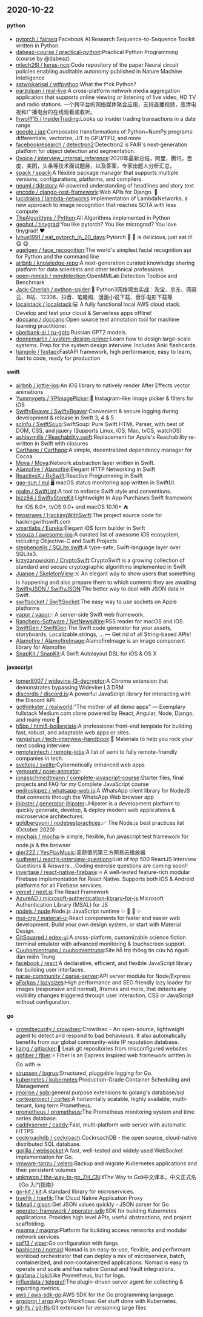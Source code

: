 ## 2020-10-22

#### python
* [pytorch / fairseq](https://github.com/pytorch/fairseq):Facebook AI Research Sequence-to-Sequence Toolkit written in Python.
* [dabeaz-course / practical-python](https://github.com/dabeaz-course/practical-python):Practical Python Programming (course by @dabeaz)
* [mlech26l / keras-ncp](https://github.com/mlech26l/keras-ncp):Code repository of the paper Neural circuit policies enabling auditable autonomy published in Nature Machine Intelligence
* [satwikkansal / wtfpython](https://github.com/satwikkansal/wtfpython):What the f*ck Python?
* [parzulpan / real-live](https://github.com/parzulpan/real-live):A cross-platform network media aggregation application that supports online viewing or listening of live video, HD TV and radio stations. 一个跨平台的网络媒体聚合应用，支持直播视频，高清电视和广播电台的在线观看或收听。
* [lhwolff15 / InsiderTrading](https://github.com/lhwolff15/InsiderTrading):Looks up insider trading transactions in a date range
* [google / jax](https://github.com/google/jax):Composable transformations of Python+NumPy programs: differentiate, vectorize, JIT to GPU/TPU, and more
* [facebookresearch / detectron2](https://github.com/facebookresearch/detectron2):Detectron2 is FAIR's next-generation platform for object detection and segmentation.
* [0voice / interview_internal_reference](https://github.com/0voice/interview_internal_reference):2020年最新总结，阿里，腾讯，百度，美团，头条等技术面试题目，以及答案，专家出题人分析汇总。
* [spack / spack](https://github.com/spack/spack):A flexible package manager that supports multiple versions, configurations, platforms, and compilers.
* [neuml / tldrstory](https://github.com/neuml/tldrstory):AI-powered understanding of headlines and story text
* [encode / django-rest-framework](https://github.com/encode/django-rest-framework):Web APIs for Django.
🎸
* [lucidrains / lambda-networks](https://github.com/lucidrains/lambda-networks):Implementation of LambdaNetworks, a new approach to image recognition that reaches SOTA with less compute
* [TheAlgorithms / Python](https://github.com/TheAlgorithms/Python):All Algorithms implemented in Python
* [geohot / tinygrad](https://github.com/geohot/tinygrad):You like pytorch? You like micrograd? You love tinygrad!
❤️
* [lyhue1991 / eat_pytorch_in_20_days](https://github.com/lyhue1991/eat_pytorch_in_20_days):Pytorch
🍊
🍉
is delicious, just eat it!
😋
😋
* [ageitgey / face_recognition](https://github.com/ageitgey/face_recognition):The world's simplest facial recognition api for Python and the command line
* [airbnb / knowledge-repo](https://github.com/airbnb/knowledge-repo):A next-generation curated knowledge sharing platform for data scientists and other technical professions.
* [open-mmlab / mmdetection](https://github.com/open-mmlab/mmdetection):OpenMMLab Detection Toolbox and Benchmark
* [Jack-Cherish / python-spider](https://github.com/Jack-Cherish/python-spider):🌈
Python3网络爬虫实战：淘宝、京东、网易云、B站、12306、抖音、笔趣阁、漫画小说下载、音乐电影下载等
* [localstack / localstack](https://github.com/localstack/localstack):💻
A fully functional local AWS cloud stack. Develop and test your cloud & Serverless apps offline!
* [doccano / doccano](https://github.com/doccano/doccano):Open source text annotation tool for machine learning practitioner.
* [sberbank-ai / ru-gpts](https://github.com/sberbank-ai/ru-gpts):Russian GPT2 models.
* [donnemartin / system-design-primer](https://github.com/donnemartin/system-design-primer):Learn how to design large-scale systems. Prep for the system design interview. Includes Anki flashcards.
* [tiangolo / fastapi](https://github.com/tiangolo/fastapi):FastAPI framework, high performance, easy to learn, fast to code, ready for production

#### swift
* [airbnb / lottie-ios](https://github.com/airbnb/lottie-ios):An iOS library to natively render After Effects vector animations
* [Yummypets / YPImagePicker](https://github.com/Yummypets/YPImagePicker):📸
Instagram-like image picker & filters for iOS
* [SwiftyBeaver / SwiftyBeaver](https://github.com/SwiftyBeaver/SwiftyBeaver):Convenient & secure logging during development & release in Swift 3, 4 & 5
* [scinfu / SwiftSoup](https://github.com/scinfu/SwiftSoup):SwiftSoup: Pure Swift HTML Parser, with best of DOM, CSS, and jquery (Supports Linux, iOS, Mac, tvOS, watchOS)
* [ashleymills / Reachability.swift](https://github.com/ashleymills/Reachability.swift):Replacement for Apple's Reachability re-written in Swift with closures
* [Carthage / Carthage](https://github.com/Carthage/Carthage):A simple, decentralized dependency manager for Cocoa
* [Moya / Moya](https://github.com/Moya/Moya):Network abstraction layer written in Swift.
* [Alamofire / Alamofire](https://github.com/Alamofire/Alamofire):Elegant HTTP Networking in Swift
* [ReactiveX / RxSwift](https://github.com/ReactiveX/RxSwift):Reactive Programming in Swift
* [gao-sun / eul](https://github.com/gao-sun/eul):🖥️
macOS status monitoring app written in SwiftUI.
* [realm / SwiftLint](https://github.com/realm/SwiftLint):A tool to enforce Swift style and conventions.
* [bizz84 / SwiftyStoreKit](https://github.com/bizz84/SwiftyStoreKit):Lightweight In App Purchases Swift framework for iOS 8.0+, tvOS 9.0+ and macOS 10.10+
⛺
* [twostraws / HackingWithSwift](https://github.com/twostraws/HackingWithSwift):The project source code for hackingwithswift.com
* [xmartlabs / Eureka](https://github.com/xmartlabs/Eureka):Elegant iOS form builder in Swift
* [vsouza / awesome-ios](https://github.com/vsouza/awesome-ios):A curated list of awesome iOS ecosystem, including Objective-C and Swift Projects
* [stephencelis / SQLite.swift](https://github.com/stephencelis/SQLite.swift):A type-safe, Swift-language layer over SQLite3.
* [krzyzanowskim / CryptoSwift](https://github.com/krzyzanowskim/CryptoSwift):CryptoSwift is a growing collection of standard and secure cryptographic algorithms implemented in Swift
* [Juanpe / SkeletonView](https://github.com/Juanpe/SkeletonView):☠️
An elegant way to show users that something is happening and also prepare them to which contents they are awaiting
* [SwiftyJSON / SwiftyJSON](https://github.com/SwiftyJSON/SwiftyJSON):The better way to deal with JSON data in Swift.
* [swiftsocket / SwiftSocket](https://github.com/swiftsocket/SwiftSocket):The easy way to use sockets on Apple platforms
* [vapor / vapor](https://github.com/vapor/vapor):💧
A server-side Swift web framework.
* [Ranchero-Software / NetNewsWire](https://github.com/Ranchero-Software/NetNewsWire):RSS reader for macOS and iOS.
* [SwiftGen / SwiftGen](https://github.com/SwiftGen/SwiftGen):The Swift code generator for your assets, storyboards, Localizable.strings, … — Get rid of all String-based APIs!
* [Alamofire / AlamofireImage](https://github.com/Alamofire/AlamofireImage):AlamofireImage is an image component library for Alamofire
* [SnapKit / SnapKit](https://github.com/SnapKit/SnapKit):A Swift Autolayout DSL for iOS & OS X

#### javascript
* [tomer8007 / widevine-l3-decryptor](https://github.com/tomer8007/widevine-l3-decryptor):A Chrome extension that demonstrates bypassing Widevine L3 DRM
* [discordjs / discord.js](https://github.com/discordjs/discord.js):A powerful JavaScript library for interacting with the Discord API
* [gothinkster / realworld](https://github.com/gothinkster/realworld):"The mother of all demo apps" — Exemplary fullstack Medium.com clone powered by React, Angular, Node, Django, and many more
🏅
* [h5bp / html5-boilerplate](https://github.com/h5bp/html5-boilerplate):A professional front-end template for building fast, robust, and adaptable web apps or sites.
* [yangshun / tech-interview-handbook](https://github.com/yangshun/tech-interview-handbook):💯
Materials to help you rock your next coding interview
* [remoteintech / remote-jobs](https://github.com/remoteintech/remote-jobs):A list of semi to fully remote-friendly companies in tech.
* [sveltejs / svelte](https://github.com/sveltejs/svelte):Cybernetically enhanced web apps
* [yemount / pose-animator](https://github.com/yemount/pose-animator):
* [jonasschmedtmann / complete-javascript-course](https://github.com/jonasschmedtmann/complete-javascript-course):Starter files, final projects and FAQ for my Complete JavaScript course
* [pedroslopez / whatsapp-web.js](https://github.com/pedroslopez/whatsapp-web.js):A WhatsApp client library for NodeJS that connects through the WhatsApp Web browser app
* [jhipster / generator-jhipster](https://github.com/jhipster/generator-jhipster):JHipster is a development platform to quickly generate, develop, & deploy modern web applications & microservice architectures.
* [goldbergyoni / nodebestpractices](https://github.com/goldbergyoni/nodebestpractices):✅
The Node.js best practices list (October 2020)
* [mochajs / mocha](https://github.com/mochajs/mocha):☕️
simple, flexible, fun javascript test framework for node.js & the browser
* [qier222 / YesPlayMusic](https://github.com/qier222/YesPlayMusic):高颜值的第三方网易云播放器
* [sudheerj / reactjs-interview-questions](https://github.com/sudheerj/reactjs-interview-questions):List of top 500 ReactJS Interview Questions & Answers....Coding exercise questions are coming soon!!
* [invertase / react-native-firebase](https://github.com/invertase/react-native-firebase):🔥
A well-tested feature-rich modular Firebase implementation for React Native. Supports both iOS & Android platforms for all Firebase services.
* [vercel / next.js](https://github.com/vercel/next.js):The React Framework
* [AzureAD / microsoft-authentication-library-for-js](https://github.com/AzureAD/microsoft-authentication-library-for-js):Microsoft Authentication Library (MSAL) for JS
* [nodejs / node](https://github.com/nodejs/node):Node.js JavaScript runtime
✨
🐢
🚀
✨
* [mui-org / material-ui](https://github.com/mui-org/material-ui):React components for faster and easier web development. Build your own design system, or start with Material Design.
* [GitSquared / edex-ui](https://github.com/GitSquared/edex-ui):A cross-platform, customizable science fiction terminal emulator with advanced monitoring & touchscreen support.
* [Cuuhomientrung / cuuhomientrung](https://github.com/Cuuhomientrung/cuuhomientrung):Site hỗ trợ thông tin cứu hộ người dân miền Trung
* [facebook / react](https://github.com/facebook/react):A declarative, efficient, and flexible JavaScript library for building user interfaces.
* [parse-community / parse-server](https://github.com/parse-community/parse-server):API server module for Node/Express
* [aFarkas / lazysizes](https://github.com/aFarkas/lazysizes):High performance and SEO friendly lazy loader for images (responsive and normal), iframes and more, that detects any visibility changes triggered through user interaction, CSS or JavaScript without configuration.

#### go
* [crowdsecurity / crowdsec](https://github.com/crowdsecurity/crowdsec):Crowdsec - An open-source, lightweight agent to detect and respond to bad behaviours. It also automatically benefits from our global community-wide IP reputation database.
* [liamg / gitjacker](https://github.com/liamg/gitjacker):🔪
Leak git repositories from misconfigured websites
* [gofiber / fiber](https://github.com/gofiber/fiber):⚡️
Fiber is an Express inspired web framework written in Go with
☕️
* [sirupsen / logrus](https://github.com/sirupsen/logrus):Structured, pluggable logging for Go.
* [kubernetes / kubernetes](https://github.com/kubernetes/kubernetes):Production-Grade Container Scheduling and Management
* [jmoiron / sqlx](https://github.com/jmoiron/sqlx):general purpose extensions to golang's database/sql
* [cortexproject / cortex](https://github.com/cortexproject/cortex):A horizontally scalable, highly available, multi-tenant, long term Prometheus.
* [prometheus / prometheus](https://github.com/prometheus/prometheus):The Prometheus monitoring system and time series database.
* [caddyserver / caddy](https://github.com/caddyserver/caddy):Fast, multi-platform web server with automatic HTTPS
* [cockroachdb / cockroach](https://github.com/cockroachdb/cockroach):CockroachDB - the open source, cloud-native distributed SQL database.
* [gorilla / websocket](https://github.com/gorilla/websocket):A fast, well-tested and widely used WebSocket implementation for Go.
* [vmware-tanzu / velero](https://github.com/vmware-tanzu/velero):Backup and migrate Kubernetes applications and their persistent volumes
* [unknwon / the-way-to-go_ZH_CN](https://github.com/unknwon/the-way-to-go_ZH_CN):《The Way to Go》中文译本，中文正式名《Go 入门指南》
* [go-kit / kit](https://github.com/go-kit/kit):A standard library for microservices.
* [traefik / traefik](https://github.com/traefik/traefik):The Cloud Native Application Proxy
* [tidwall / gjson](https://github.com/tidwall/gjson):Get JSON values quickly - JSON parser for Go
* [operator-framework / operator-sdk](https://github.com/operator-framework/operator-sdk):SDK for building Kubernetes applications. Provides high level APIs, useful abstractions, and project scaffolding.
* [magma / magma](https://github.com/magma/magma):Platform for building access networks and modular network services
* [spf13 / viper](https://github.com/spf13/viper):Go configuration with fangs
* [hashicorp / nomad](https://github.com/hashicorp/nomad):Nomad is an easy-to-use, flexible, and performant workload orchestrator that can deploy a mix of microservice, batch, containerized, and non-containerized applications. Nomad is easy to operate and scale and has native Consul and Vault integrations.
* [grafana / loki](https://github.com/grafana/loki):Like Prometheus, but for logs.
* [influxdata / telegraf](https://github.com/influxdata/telegraf):The plugin-driven server agent for collecting & reporting metrics.
* [aws / aws-sdk-go](https://github.com/aws/aws-sdk-go):AWS SDK for the Go programming language.
* [argoproj / argo](https://github.com/argoproj/argo):Argo Workflows: Get stuff done with Kubernetes.
* [git-lfs / git-lfs](https://github.com/git-lfs/git-lfs):Git extension for versioning large files
